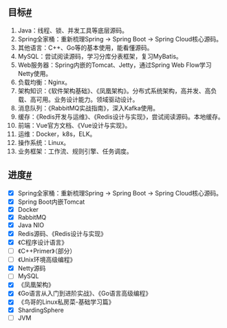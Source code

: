## 目标[#](https://www.cnblogs.com/Xianhuii/p/15141494.html#%E7%9B%AE%E6%A0%87)

1. Java：线程、锁、并发工具等底层源码。
2. Spring全家桶：重新梳理Spring -> Spring Boot -> Spring Cloud核心源码。
3. 其他语言：C++、Go等的基本使用，能看懂源码。
4. MySQL：尝试阅读源码，学习分库分表框架，复习MyBatis。
5. Web服务器：Spring内嵌的Tomcat、Jetty，通过Spring Web Flow学习Netty使用。
6. 负载均衡：Nginx。
7. 架构知识：《软件架构基础》、《凤凰架构》。分布式系统架构，高并发、高负载、高可用。业务设计能力。领域驱动设计。
9. 消息队列：《RabbitMQ实战指南》，深入Kafka使用。
10. 缓存：《Redis开发与运维》、《Redis设计与实现》，尝试阅读源码。本地缓存。
11. 前端：Vue官方文档、《Vue设计与实现》。
12. 运维：Docker，k8s，ELK。
13. 操作系统：Linux。
14. 业务框架：工作流、规则引擎、任务调度。

## 进度[#](https://www.cnblogs.com/Xianhuii/p/15141494.html#%E8%BF%9B%E5%BA%A6)

- [x] Spring全家桶：重新梳理Spring -> Spring Boot -> Spring Cloud核心源码。
- [x] Spring Boot内嵌Tomcat
- [x] Docker
- [x] RabbitMQ
- [x] Java NIO
- [x] Redis源码、《Redis设计与实现》
- [x] 《C程序设计语言》
- [ ] 《C++Primer》（部分）
- [ ] 《Unix环境高级编程》
- [x] Netty源码
- [ ] MySQL
- [x] 《凤凰架构》
- [x] 《Go语言从入门到进阶实战》、《Go语言高级编程》
- [x] 《鸟哥的Linux私房菜-基础学习篇》
- [x] ShardingSphere
- [ ] JVM

